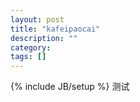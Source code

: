 ```yaml
---
layout: post
title: "kafeipaocai"
description: ""
category: 
tags: []
---
```

{% include JB/setup %}
测试
